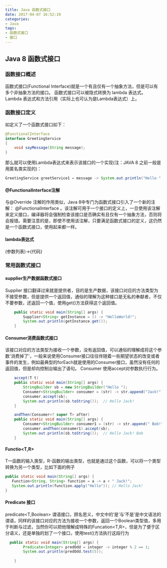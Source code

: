 ```yaml
---
title: Java 函数式接口
date: 2017-04-07 16:52:19
categories: 
- Java
tags: 
- 函数式接口
- 接口
---
```

## Java 8 函数式接口
### 函数接口概述
函数式接口(Functional Interface)就是一个有且仅有一个抽象方法，但是可以有多个非抽象方法的接口。
函数式接口可以被隐式转换为 lambda 表达式。
Lambda 表达式和方法引用（实际上也可认为是Lambda表达式）上。
<!--more-->
### 函数接口定义
如定义了一个函数式接口如下：
```Java
@FunctionalInterface
interface GreetingService 
{
    void sayMessage(String message);
}
```
那么就可以使用Lambda表达式来表示该接口的一个实现(注：JAVA 8 之前一般是用匿名类实现的)：

```Java
GreetingService greetService1 = message -> System.out.println("Hello " + message);
```
#### @FunctionalInterface注解

与@Override 注解的作用类似，Java 8中专门为函数式接口引入了一个新的注解： @FunctionalInterface 。该注解可用于一个接口的定义上，一旦使用该注解来定义接口，编译器将会强制检查该接口是否确实有且仅有一个抽象方法，否则将会报错。需要注意的是，即使不使用该注解，只要满足函数式接口的定义，这仍然是一个函数式接口，使用起来都一样。

#### lambda表达式
(参数列表)->{代码}

### 常用函数式接口

#### supplier生产数据函数式接口

Supplier 接口翻译过来就是提供者，目的是生产数据，该接口对应的方法类型为不接受参数，但是提供一个返回值，通俗的理解为这种接口是无私的奉献者，不仅不要参数，还返回一个值，使用get()方法获得这个返回值。
```Java
    public static void main(String[] args) {
        Supplier<String> getInstance = () -> "HelloWorld!";
        System.out.println(getInstance.get());
    }
```
#### Consumer消费函数式接口
该接口对应的方法类型为接收一个参数，没有返回值，可以通俗的理解成将这个参数'消费掉了'，一般来说使用Consumer接口往往伴随着一些期望状态的改变或者事件的发生，例如最典型的forEach就是使用的Consumer接口，虽然没有任何的返回值，但是却向控制台输出了语句。
Consumer 使用accept对参数执行行为。
```Java
    accept(T t)
    public static void main(String[] args) {
        StringBuilder sb = new StringBuilder("Hello ");
        Consumer<StringBuilder> consumer = (str) -> str.append("Jack!");
        consumer.accept(sb);
        System.out.println(sb.toString());	// Hello Jack!
    }

    andThen(Consumer<? super T> after)
    public static void main(String[] args) {
        Consumer<StringBuilder> consumer1 = (str) -> str.append(" Bob!");
        consumer.andThen(consumer1).accept(sb);
        System.out.println(sb.toString());	// Hello Jack! Bob
    }


```

#### Functio<T,R>
T—函数的输入类型，R-函数的输出类型，也就是通过这个函数，可以将一个类型转换为另一个类型，比如下面的例子
 ```Java
 public static void main(String[] args) {
    Function<String, String> function = a -> a + " Jack!";
    System.out.println(function.apply("Hello")); // Hello Jack!
}
```

#### Predicate 接口

predicate<T,Boolean> 谓语接口，顾名思义，中文中的‘是’与‘不是’是中文语法的谓语，同样的该接口对应的方法为接收一个参数，返回一个Boolean类型值，多用于判断与过滤，当然你可以把他理解成特殊的Funcation<T,R>，但是为了便于区分语义，还是单独的划了一个接口，使用test()方法执行这段行为
```Java
  public static void main(String[] args) {
        Predicate<Integer> predOdd = integer -> integer % 2 == 1;
        System.out.println(predOdd.test(5));
	    
    }
```

